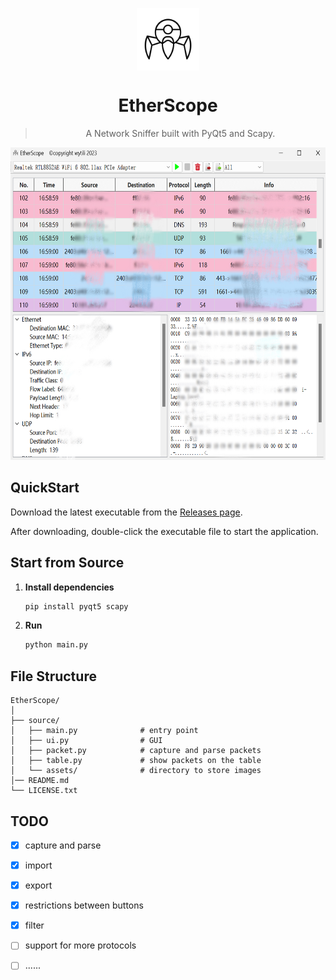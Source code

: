 <p align="center">
  <img src="source/assets/logo.svg" width="100" height="100" style="vertical-align: middle;" />
</p>
<h1 align="center">EtherScope</h1>


> <p align="center">
>  A Network Sniffer built with PyQt5 and Scapy.
> </p>

<p align="center">
	<img src="source/assets/screenshot.jpg" width=650 height=500>
</p>

## QuickStart

Download the latest executable from the [Releases page](https://github.com/wytili/EtherScope/releases).

After downloading, double-click the executable file to start the application.

## Start from Source

1. **Install dependencies**

   ```sh
   pip install pyqt5 scapy
   ```

2. **Run**

   ```sh
   python main.py
   ```

## File Structure

```
EtherScope/
│
├── source/
│   ├── main.py              # entry point
│   ├── ui.py                # GUI
│   ├── packet.py            # capture and parse packets
│   ├── table.py             # show packets on the table 
│   └── assets/              # directory to store images
│── README.md
└── LICENSE.txt              
```

## TODO

- [x] capture and parse
- [x] import
- [x] export
- [x] restrictions between buttons
- [x] filter
- [ ] support for more protocols
- [ ] ......

